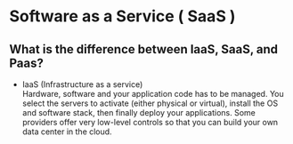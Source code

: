 # Software as a Service ( SaaS )

<h2>What is the difference between IaaS, SaaS, and Paas?</h2>

<ul>
<li>IaaS (Infrastructure as a service)</li>
    Hardware, software and your application code has to be managed. You select the servers to activate (either physical or virtual), install the OS and software stack, then finally deploy your applications. Some providers offer very low-level controls so that you can build your own data center in the cloud.
</ul>

